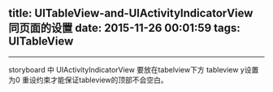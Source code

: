 title: UITableView-and-UIActivityIndicatorView 同页面的设置
date: 2015-11-26 00:01:59
tags: UITableView 
---



---


storyboard 中 UIActivityIndicatorView 要放在tabelview下方
tableview y设置为0 重设约束才能保证tableview的顶部不会空白。
